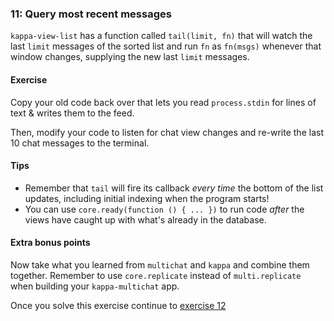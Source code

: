 ### 11: Query most recent messages

`kappa-view-list` has a function called `tail(limit, fn)` that will watch the last `limit` messages of the sorted list and run `fn` as `fn(msgs)` whenever that window changes, supplying the new last `limit` messages.

#### Exercise

Copy your old code back over that lets you read `process.stdin` for lines of text & writes them to the feed.

Then, modify your code to listen for chat view changes and re-write the last 10 chat messages to the terminal.

#### Tips

- Remember that `tail` will fire its callback *every time* the bottom of the list updates, including initial indexing when the program starts!
- You can use `core.ready(function () { ... })` to run code *after* the views have caught up with what's already in the database.

#### Extra bonus points

Now take what you learned from `multichat` and `kappa` and combine them together. Remember to use `core.replicate` instead of `multi.replicate` when building your `kappa-multichat` app.

Once you solve this exercise continue to [exercise 12](12.html)
